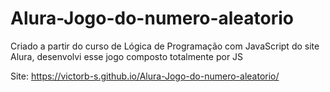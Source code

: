 # Alura-Jogo-do-numero-aleatorio
Criado a partir do curso de Lógica de Programação com JavaScript do site Alura, desenvolvi esse jogo composto totalmente por JS

Site: https://victorb-s.github.io/Alura-Jogo-do-numero-aleatorio/
